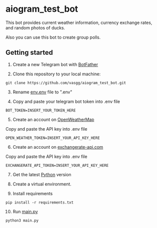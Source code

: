 # aiogram_test_bot

This bot provides current weather information, currency exchange rates, and random photos of ducks.

Also you can use this bot to create group polls.

## Getting started

1. Create a new Telegram bot with [BotFather](https://web.telegram.org/k/#@BotFather)

2. Clone this repository to your local machine:

`git clone https://github.com/vasgg/aiogram_test_bot.git`

3. Rename [env.env](aiogram_test_bot/env.env) file to ".env"

4. Copy and paste your telegram bot token into .env file

`BOT_TOKEN=INSERT_YOUR_TOKEN_HERE`

5. Create an account on [OpenWeatherMap](https://home.openweathermap.org/users/sign_up)

Сopy and paste the API key into .env file

`OPEN_WEATHER_TOKEN=INSERT_YOUR_API_KEY_HERE`

6. Create an account on [exchangerate-api.com](https://app.exchangerate-api.com/sign-up)

Сopy and paste the API key into .env file

`EXCHANGERATE_API_TOKEN=INSERT_YOUR_API_KEY_HERE`

7. Get the latest [Python](https://www.python.org/downloads/) version

8. Create a virtual environment.

9. Install requirements

`pip install -r requirements.txt`

10. Run [main.py](aiogram_test_bot/main.py) 

`python3 main.py`


